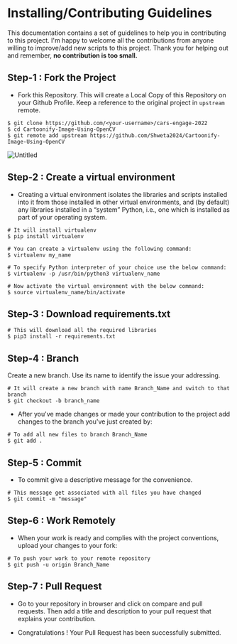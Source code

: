 # Installing/Contributing Guidelines

This documentation contains a set of guidelines to help you in contributing to this project. 
I'm happy to welcome all the contributions from anyone willing to improve/add new scripts to this project.
Thank you for helping out and remember,
**no contribution is too small.**


## Step-1 : Fork the Project
- Fork this Repository. This will create a Local Copy of this Repository on your Github Profile. Keep a reference to the original project in `upstream` remote.

```
$ git clone https://github.com/<your-username>/cars-engage-2022
$ cd Cartoonify-Image-Using-OpenCV
$ git remote add upstream https://github.com/Shweta2024/Cartoonify-Image-Using-OpenCV
```

![Untitled](https://user-images.githubusercontent.com/75883328/190444076-19f322cf-c1d1-4f57-89d5-73d5cdd633af.png)


## Step-2 :  Create a virtual environment
- Creating a virtual environment isolates the libraries and scripts installed into it from those installed in other virtual environments, and (by default) any libraries installed in a “system” Python, i.e., one which is installed as part of your operating system. 

```
# It will install virtualenv
$ pip install virtualenv

# You can create a virtualenv using the following command:
$ virtualenv my_name

# To specify Python interpreter of your choice use the below command:
$ virtualenv -p /usr/bin/python3 virtualenv_name

# Now activate the virtual environment with the below command:
$ source virtualenv_name/bin/activate

```

## Step-3 : Download requirements.txt
```
# This will download all the required libraries 
$ pip3 install -r requirements.txt 
```
## Step-4 : Branch
Create a new branch. Use its name to identify the issue your addressing.
```
# It will create a new branch with name Branch_Name and switch to that branch 
$ git checkout -b branch_name
```

- After you've made changes or made your contribution to the project add changes to the branch you've just created by:
```
# To add all new files to branch Branch_Name
$ git add .
```

## Step-5 : Commit


- To commit give a descriptive message for the convenience.
```
# This message get associated with all files you have changed
$ git commit -m "message"
```

## Step-6 : Work Remotely
- When your work is ready and complies with the project conventions, upload your changes to your fork:

```
# To push your work to your remote repository
$ git push -u origin Branch_Name
```

## Step-7 : Pull Request
- Go to your repository in browser and click on compare and pull requests. Then add a title and description to your pull request that explains your contribution.

- Congratulations ! Your Pull Request has been successfully submitted.

